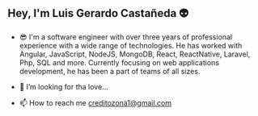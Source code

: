 ## Hey, I'm Luis Gerardo Castañeda 👽


- 😎 I'm a software engineer with over three years of professional experience with a wide range of technologies. 
      He has worked with Angular, JavaScript, NodeJS, MongoDB, React, ReactNative, Laravel, Php, SQL and more. 
      Currently focusing on web applications development, he has been a part of teams of all sizes.
      
- 💞️ I’m looking for tha love...

- 📫 How to reach me creditozona1@gmail.com
